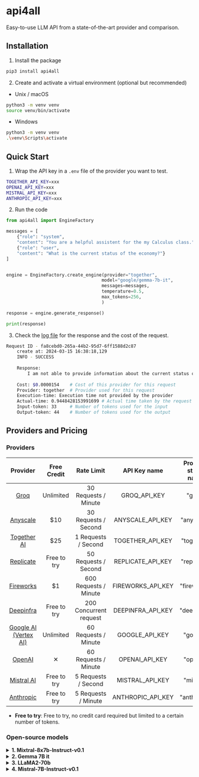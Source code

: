 # api4all
Easy-to-use LLM API from a state-of-the-art provider and comparison.

## Installation
1. Install the package
```bash
pip3 install api4all
```

2. Create and activate a virtual environment (optional but recommended)
- Unix / macOS
```bash
python3 -m venv venv
source venv/bin/activate
```
- Windows
```bash
python3 -m venv venv
.\venv\Scripts\activate
```

## Quick Start
1. Wrap the API key in a `.env` file of the provider you want to test.
```bash
TOGETHER_API_KEY=xxx
OPENAI_API_KEY=xxx
MISTRAL_API_KEY=xxx
ANTHROPIC_API_KEY=xxx
```

2. Run the code
```python
from api4all import EngineFactory

messages = [
    {"role": "system",
    "content": "You are a helpful assistent for the my Calculus class."},
    {"role": "user",
    "content": "What is the current status of the economy?"}
]


engine = EngineFactory.create_engine(provider="together", 
                                    model="google/gemma-7b-it", 
                                    messages=messages, 
                                    temperature=0.5, 
                                    max_tokens=256, 
                                    )

response = engine.generate_response()

print(response)
```

3. Check the [log file](logfile.log) for the response and the cost of the request.
```bash
Request ID - fa8cebd0-265a-44b2-95d7-6ff1588d2c87
	create at: 2024-03-15 16:38:18,129
	INFO - SUCCESS
	
    Response:
		I am not able to provide information about the current status of the economy, as I do not have access to real-time information. Therefore, I recommend checking a reliable source for the latest economic news and data.
	
    Cost: $0.0000154    # Cost of this provider for this request
	Provider: together  # Provider used for this request
	Execution-time: Execution time not provided by the provider
	Actual-time: 0.9448428153991699 # Actual time taken by the request
	Input-token: 33     # Number of tokens used for the input
	Output-token: 44    # Number of tokens used for the output
```

## Providers and Pricing

### Providers

Provider | Free Credit | Rate Limit | API Key name | Provider string name |
|:------:|:------:|:------:|:------:|:------:|
|  [Groq](https://wow.groq.com)          |     Unlimited | 30 Requests / Minute  | GROQ_API_KEY | "groq"  |
|  [Anyscale](https://www.anyscale.com)  |     $10      | 30 Requests / Second  |  ANYSCALE_API_KEY | "anyscale"  |
|  [Together AI](https://www.together.ai)|     $25      | 1 Requests / Second  | TOGETHER_API_KEY | "together"  | 
|  [Replicate](https://replicate.com)    |     Free to try  | 50 Requests / Second    | REPLICATE_API_KEY | "replicate"  |
|  [Fireworks](https://fireworks.ai)     |     $1      | 600 Requests / Minute  |  FIREWORKS_API_KEY | "fireworks"  |  
|  [Deepinfra](https://deepinfra.com)    |     Free to try     | 200 Concurrent request |  DEEPINFRA_API_KEY | "deepinfra"  |
|  [Google AI (Vertex AI)](https://ai.google.dev)    |     Unlimited     | 60 Requests / Minute | GOOGLE_API_KEY | "google"  |
|  [OpenAI](http://openai.com)    |     &#x2715;     | 60 Requests / Minute | OPENAI_API_KEY | "openai"  |
|  [Mistral AI](https://mistral.ai)    |     Free to try     | 5 Requests / Second | MISTRAL_API_KEY | "mistral"  |
|  [Anthropic](https://www.anthropic.com)    |     Free to try     | 5 Requests / Minute | ANTHROPIC_API_KEY | "anthropic"  |


- **Free to try**: Free to try, no credit card required but limited to a certain number of tokens.

### Open-source models
<details>
<summary><b>1. Mixtral-8x7b-Instruct-v0.1</b></summary>

Mixtral 8x7B is a high-performing sparse mixture of experts model (SMoE) with open weights, licensed under Apache 2.0. It surpasses Llama 2 70B in most benchmarks, offering 6x faster inference. It's the best open-weight model considering cost/performance trade-offs, matching or exceeding GPT3.5 on most standard benchmarks.
<br>
- Developer: Mistral AI
- Context Length: 32,768

Provider | Input Pricing ($/1M Tokens) | Output Pricing ($/1M Tokens) |
|:------:|:------:|:------:|
|  [Groq](https://wow.groq.com)          |     $0        | $0    | 
|  [Anyscale](https://www.anyscale.com)  |     $0.5      | $0.5  | 
|  [Together AI](https://www.together.ai)|     $0.6      | $0.6  | 
|  [Replicate](https://replicate.com)    |     $0.3      | $1    |  
|  [Fireworks](https://fireworks.ai)     |     $0.5      | $0.5  |  
|  [Deepinfra](https://deepinfra.com)    |     $0.27     | $0.27 |   

</details>

<details>
<summary><b>2. Gemma 7B it</b></summary>

- Developer: Google AI
- Context Length: 8,192


Provider | Input Pricing ($/1M Tokens) | Output Pricing ($/1M Tokens) |
|:------:|:------:|:------:|
|  [Groq](https://wow.groq.com)          |     $0        | $0    | 
|  [Anyscale](https://www.anyscale.com)  |     $0.15      | $0.15  | 
|  [Together AI](https://www.together.ai)|     $0.2      | $0.2  | 
|  [Replicate](https://replicate.com)    |     &#x2715;      | &#x2715;    |  
|  [Fireworks](https://fireworks.ai)     |     $0.2      | $0.2  |  
|  [Deepinfra](https://deepinfra.com)    |     &#x2715;     | &#x2715; |   

</details>


<details>
<summary><b>3. LLaMA2-70b</b></summary>

- Developer: Meta AI
- Context Length: 4,096


Provider | Input Pricing ($/1M Tokens) | Output Pricing ($/1M Tokens) |
|:------:|:------:|:------:|
|  [Groq](https://wow.groq.com)          |     $0        | $0         | 
|  [Anyscale](https://www.anyscale.com)  |     $1.0      | $1.0       | 
|  [Together AI](https://www.together.ai)|     $0.9      | $0.9       | 
|  [Replicate](https://replicate.com)    |     $0.65     | $2.75      |  
|  [Fireworks](https://fireworks.ai)     |     $0.9      | $0.9       |  
|  [Deepinfra](https://deepinfra.com)    |     $0.7      | $0.9       |   

</details>


<details>
<summary><b>4. Mistral-7B-Instruct-v0.1</b></summary>

- Developer: Mistral AI
- Context Length: 4,096


Provider | Input Pricing ($/1M Tokens) | Output Pricing ($/1M Tokens) |
|:------:|:------:|:------:|
|  [Groq](https://wow.groq.com)          |     &#x2715;    | &#x2715;    | 
|  [Anyscale](https://www.anyscale.com)  |     $0.15       | $0.15       | 
|  [Together AI](https://www.together.ai)|     $0.2        | $0.2        | 
|  [Replicate](https://replicate.com)    |     $0.05       | $0.25       |  
|  [Fireworks](https://fireworks.ai)     |     $0.2        | $0.2        |  
|  [Deepinfra](https://deepinfra.com)    |     &#x2715;    | &#x2715;    |   

</details>